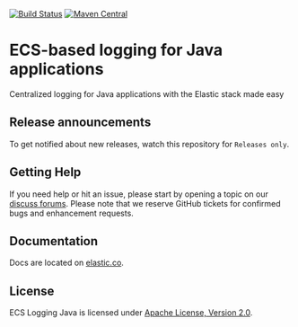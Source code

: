 [![Build Status](https://apm-ci.elastic.co/buildStatus/icon?job=apm-agent-java%2Fecs-logging-java-mbp%2Fmain)](https://apm-ci.elastic.co/job/apm-agent-java/job/ecs-logging-java-mbp/job/main/)
[![Maven Central](https://img.shields.io/maven-central/v/co.elastic.logging/ecs-logging-java-parent.svg)](https://search.maven.org/search?q=g:co.elastic.logging)

# ECS-based logging for Java applications

Centralized logging for Java applications with the Elastic stack made easy

## Release announcements

To get notified about new releases, watch this repository for `Releases only`.

## Getting Help

If you need help or hit an issue, please start by opening a topic on our [discuss forums](https://discuss.elastic.co/c/observability/logs/69).
Please note that we reserve GitHub tickets for confirmed bugs and enhancement requests.

## Documentation

Docs are located on [elastic.co](https://www.elastic.co/guide/en/ecs-logging/java/current/index.html).

## License

ECS Logging Java is licensed under [Apache License, Version 2.0](https://www.apache.org/licenses/LICENSE-2.0.html).
